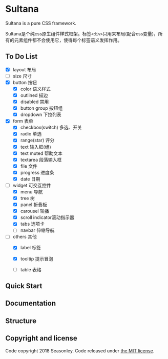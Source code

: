 # Sultana
Sultana is a pure CSS framework.

Sultana是个纯css原生组件样式框架。标签`<div>`只用来布局(配合css变量)，所有的元素组件都不会使用它，使得每个标签语义发挥作用。

## To Do List
* [x] layout 布局
* [ ] size 尺寸
* [x] button 按钮
    * [x] color 语义样式
    * [x] outlined 描边
    * [x] disabled 禁用
    * [x] button group 按钮组
    * [x] dropdown 下拉列表
* [x] form 表单
    * [x] checkbox(switch) 多选、开关
    * [x] radio 单选
    * [x] range(star) 评分
    * [x] text 输入框(组)
    * [x] text muted 帮助文本
    * [x] textarea 段落输入框
    * [x] file 文件
    * [x] progress 进度条
    * [x] date 日期
* [ ] widget 可交互控件
    * [x] menu 导航
    * [x] tree 树
    * [x] panel 折叠板
    * [x] carousel 轮播
    * [x] scroll indicator滚动指示器
    * [x] tabs 选项卡
    * [ ] navbar 伸缩导航
* [ ] others 其他
    * [x] label 标签
    * [x] tooltip 提示冒泡
    * [ ] table 表格


## Quick Start

## Documentation

## Structure

## Copyright and license
Code copyright 2018 Seasonley. Code released under [the MIT license](https://github.com/Seasonley/Sultana/blob/master/LICENSE).